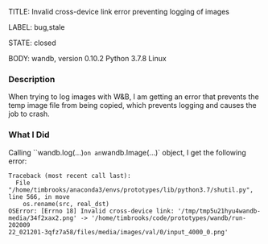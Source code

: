 TITLE:
Invalid cross-device link error preventing logging of images

LABEL:
bug,stale

STATE:
closed

BODY:
wandb, version 0.10.2
Python 3.7.8
Linux

### Description

When trying to log images with W&B, I am getting an error that prevents the temp image file from being copied, which prevents logging and causes the job to crash.

### What I Did
Calling ``wandb.log(...)` on an `wandb.Image(...)` object, I get the following error:

```
Traceback (most recent call last):                                               
  File "/home/timbrooks/anaconda3/envs/prototypes/lib/python3.7/shutil.py", line 566, in move                                                 
    os.rename(src, real_dst)                                                                                                                  
OSError: [Errno 18] Invalid cross-device link: '/tmp/tmp5u21hyu4wandb-media/34f2xax2.png' -> '/home/timbrooks/code/prototypes/wandb/run-202009
22_021201-3qfz7a58/files/media/images/val/0/input_4000_0.png'      
```


